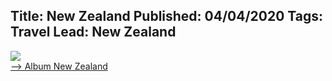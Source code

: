 Title: New Zealand
Published: 04/04/2020
Tags: Travel
Lead: New Zealand
---

<a href="https://photos.app.goo.gl/eMsz1TTy4fTt2Mw66" target="_blank" style="border:0;"><img src="https://lh3.googleusercontent.com/ArfJHx9KLw7SI5nLXYZPe-RML5aUmVn0URHj504dMLq3pMJ-X7YeMugV29GGPiRu-iFdIVRfxrjTkcik8hob62oTX3kL4dtovSm_U1BtT6Kwb68yHEWzHDVN45FM-mmRfaDwviy_L6KHU76K0pqZaF0CWxc30t04eaNReYdW498aYnsXFVOFXBjoWGUT2dT_ft5w8ZZVltPmCaP2-ZYa67ezDVNIuERHRiQ1ui28kLnU3nekJcAJjuF8ypIZfuxJuik70Pp1Bf16IusHhvEpLsIISoOKNPg3JUJp6_zsbHBUGgJ-trq7GDF5fOm_jxt-T1vrFh9cipdUcR0UvwGu24Fwz77xcyKAh8wmfoTNk-vs5hPm5wvPfY35zfHQ6SbP3gCwpJOfEtXS-OFlNEOiAZO3GOOgKGvZhuIXGgrg8PRS9YDwvVn2wKGyjG07Ezw-MN7DB-cHylejfJSOsmkBGv8cesql3rZrJYoAhsOmXsQIjal7buc8YvigIfZlfqEBbee7Lr-nlwqlBfO1wt5aipOo_L9KEIQUXQFZcjSRKnOnS9LKCOXAQ-B0HQs6Xdzg45dRZD3D6piAH4yBByspE1GFe9NcWxFqcuqxuJGR-CGC8S3E-_kvEIOLLyU5whioDx7i0IzIKRZxzLyzWrikt4_LwleVzyBkCEZOR_c14qFF3aqZa-PP7W5IEekkKg=s205-p-k-no" style=""><br><span>--> Album New Zealand</span></a>
